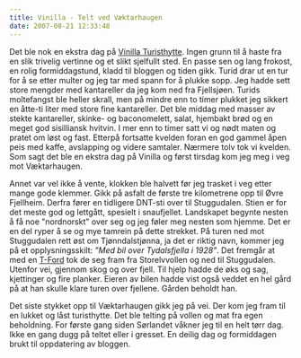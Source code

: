 ```yaml
---
title: Vinilla - Telt ved Væktarhaugen
date: 2007-08-21 12:33:48
---
```


Det ble nok en ekstra dag på <a href="http://www.svt.ntnu.no/psy/Bjarne.Fjeldsenden/Billeder/Vinilla/InfoBilleder25062003.html">Vinilla Turisthytte</a>.  Ingen grunn til å haste fra en slik trivelig vertinne og et slikt sjelfullt sted. En passe sen og lang frokost, en rolig formiddagstund, kladd til bloggen og tiden gikk. Turid drar ut en tur for å se etter multer og jeg tar med spann for å plukke sopp. Jeg hadde sett store mengder med kantareller da jeg kom ned fra Fjellsjøen. Turids moltefangst ble heller skrall, men på mindre enn to timer plukket jeg sikkert en åtte-ti liter med store fine kantareller. Det ble middag med masser av stekte kantareller, skinke- og baconomelett, salat, hjembakt brød og en meget god sisilliansk hvitvin. I mer enn to timer satt vi og nødt maten og pratet om løst og fast. Etterpå fortsatte kvelden foran en god gammel åpen peis med kaffe, avslapping og videre samtaler. Nærmere tolv tok vi kvelden. Som sagt det ble en ekstra dag på Vinilla og først tirsdag kom jeg meg i veg mot Væktarhaugen.

Annet var vel ikke å vente, klokken ble halvett før jeg trasket i veg etter mange gode klemmer. Gikk på asfalt de første tre kilometrene opp til Øvre Fjellheim. Derfra fører en tidligere DNT-sti over til Stuggudalen. Stien er for det meste god og lettgått, spesielt i snaufjellet. Landskapet begynte nesten å få noe "nordnorskt" over seg og jeg føler meg nesten som hjemme. Det er en del ryper å se og mye tamrein på dette strekket. På turen ned mot Stuggudalen rett øst om Tjønndalstjønna, ja det er riktig navn, kommer jeg på et opplysningsskilt: <em>"Med bil over Tydalsfjella i 1928"</em>. Det fremgår at med en <a href="http://en.wikipedia.org/wiki/Ford_Model_T">T-Ford</a> tok de seg fram fra Storelvvollen og ned til Stuggudalen. Utenfor vei, gjennom skog og over fjell. Til hjelp hadde de øks og sag, kjettinger og fire planker. Eieren av bilen hadde vist også veddet en hel gård på at han skulle klare turen over fjellene. Gården beholdt han.

Det siste stykket opp til Væktarhaugen gikk jeg på vei. Der kom jeg fram til en lukket og låst turisthytte. Det ble telting på vollen og mat fra egen beholdning. For første gang siden Sørlandet våkner jeg til en helt tørr dag. Ikke en gang dugg på teltet eller i gresset. En deilig dag og formiddagen brukt til oppdatering av bloggen.
